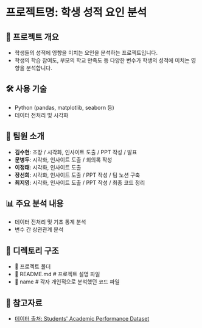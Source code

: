 # 프로젝트명: 학생 성적 요인 분석

## 📌 프로젝트 개요
- 학생들의 성적에 영향을 미치는 요인을 분석하는 프로젝트입니다.
- 학생의 학습 참여도, 부모의 학교 만족도 등 다양한 변수가 학생의 성적에 미치는 영향을 분석합니다.

## 🛠️ 사용 기술
- Python (pandas, matplotlib, seaborn 등)
- 데이터 전처리 및 시각화

## 👥 팀원 소개
- **김수현**: 조장 / 시각화, 인사이트 도출 / PPT 작성 / 발표
- **문병두**: 시각화, 인사이트 도출 / 회의록 작성
- **이정태**: 시각화, 인사이트 도출 
- **장선희**: 시각화, 인사이트 도출 / PPT 작성 / 팀 노션 구축
- **최지영**: 시각화, 인사이트 도출 / PPT 작성 / 최종 코드 정리

## 📊 주요 분석 내용
- 데이터 전처리 및 기초 통계 분석
- 변수 간 상관관계 분석

## 📂 디렉토리 구조
- 📂 프로젝트 폴더
- 📜 README.md # 프로젝트 설명 파일
- 📜 name # 각자 개인적으로 분석했던 코드 파일

## 📌 참고자료
- [데이터 출처: Students' Academic Performance Dataset](https://www.kaggle.com/datasets/aljarah/xAPI-Edu-Data/data)
